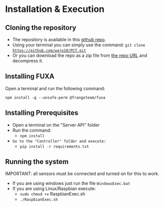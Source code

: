 # Installation & Execution

## Cloning the repository

* The repository is available in this [github repo](https://github.com/wajo10/PCT).&#x20;
* Using your terminal you can simply use the command: `git clone` [`https://github.com/wajo10/PCT.git`](https://github.com/wajo10/PCT.git)
* Or you can download the repo as a zip file from [the repo URL](https://github.com/wajo10/PCT) and decompress it.

## Installing FUXA

Open a terminal and run the following command:

```
npm install -g --unsafe-perm @frangoteam/fuxa
```

## Installing Prerequisites

* Open a terminal on the "Server API" folder
* Run the command:
  * `npm install`
* `Go to the "Controller" folder and execute:`
  * `pip install -r requirements.txt`

## Running the system

IMPORTANT: all sensors must be connected and turned on for this to work.

* If you are using windows just run the file `WindowsExec.bat`&#x20;
* If you are using Linux/Raspbian execute:&#x20;
  * `sudo chmod +x` RaspbianExec.sh
  * `./RaspbianExec.sh`

